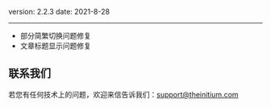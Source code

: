 version: 2.2.3
date: 2021-8-28

---

- 部分简繁切换问题修复
- 文章标题显示问题修复

## 联系我们

若您有任何技术上的问题，欢迎来信告诉我们：[support@theinitium.com](mailto:support@theinitium.com)